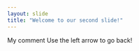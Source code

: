 ```yaml
---
layout: slide
title: "Welcome to our second slide!"
---
```

My comment
Use the left arrow to go back!
